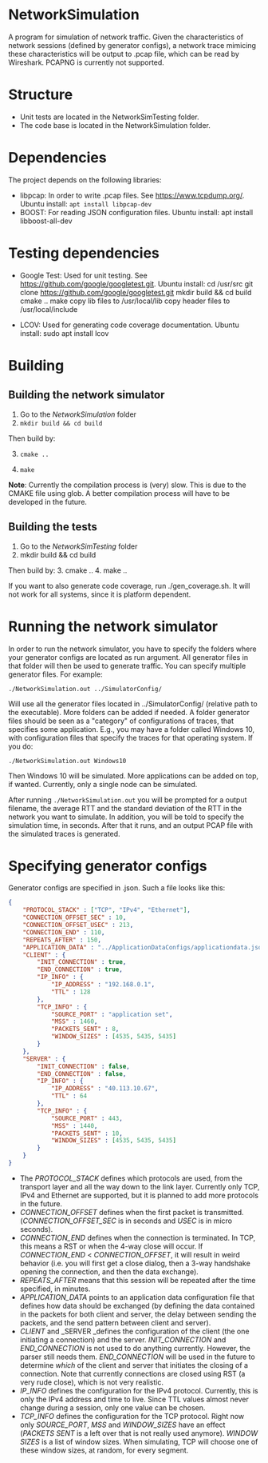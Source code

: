 # NetworkSimulation
A program for simulation of network traffic. Given the characteristics of network sessions (defined by generator configs), a network trace mimicing these characteristics will be output to .pcap file, which can be read by Wireshark.
PCAPNG is currently not supported.

# Structure
- Unit tests are located in the NetworkSimTesting folder.
- The code base is located in the NetworkSimulation folder.

# Dependencies
The project depends on the following libraries:
- libpcap: In order to write .pcap files. See https://www.tcpdump.org/.
Ubuntu install: `apt install libpcap-dev`
- BOOST: For reading JSON configuration files.
Ubuntu install: apt install libboost-all-dev

# Testing dependencies
- Google Test: Used for unit testing. See https://github.com/google/googletest.git.
Ubuntu install:
cd /usr/src
git clone https://github.com/google/googletest.git
mkdir build && cd build
cmake ..
make
copy lib files to /usr/local/lib
copy header files to /usr/local/include

- LCOV: Used for generating code coverage documentation. 
Ubuntu install: sudo apt install lcov

# Building
## Building the network simulator
1. Go to the _NetworkSimulation_ folder
2. `mkdir build && cd build`

Then build by:

3. `cmake ..`

4. `make`

**Note**: Currently the compilation process is (very) slow. This is due to the CMAKE file using glob. A better compilation process will have to be developed in the future.

## Building the tests
1. Go to the _NetworkSimTesting_ folder
2. mkdir build && cd build

Then build by:
3. cmake ..
4. make ..

If you want to also generate code coverage, run ./gen_coverage.sh.
It will not work for all systems, since it is platform dependent.

# Running the network simulator
In order to run the network simulator, you have to specify the folders where your generator configs are located as run argument. All generator files in that folder will then be used to generate traffic.
You can specify multiple generator files. For example:

```
./NetworkSimulation.out ../SimulatorConfig/
```

Will use all the generator files located in ../SimulatorConfig/ (relative path to the executable). More folders can be added if needed. A folder generator files should be seen as a "category" of configurations of traces, that specifies some application. E.g., you may have a folder called Windows 10, with configuration files that specify the traces for that operating system. If you do:

```
./NetworkSimulation.out Windows10
```

Then Windows 10 will be simulated. More applications can be added on top, if wanted.
Currently, only a single node can be simulated.

After running `./NetworkSimulation.out` you will be prompted for a output filename, the average RTT and the standard deviation of the RTT in the network you want to simulate. In addition, you will be told to specify the simulation time, in seconds. After that it runs, and an output PCAP file with the simulated traces is generated.

# Specifying generator configs
Generator configs are specified in .json. Such a file looks like this:

```json
{
    "PROTOCOL_STACK" : ["TCP", "IPv4", "Ethernet"],
    "CONNECTION_OFFSET_SEC" : 10,
    "CONNECTION_OFFSET_USEC" : 213,
    "CONNECTION_END" : 110,
    "REPEATS_AFTER" : 150,
    "APPLICATION_DATA" : "../ApplicationDataConfigs/applicationdata.json",
    "CLIENT" : {
        "INIT_CONNECTION" : true,
        "END_CONNECTION" : true,
        "IP_INFO" : {
            "IP_ADDRESS" : "192.168.0.1",
            "TTL" : 128
        },
        "TCP_INFO" : {
            "SOURCE_PORT" : "application set",
            "MSS" : 1460,
            "PACKETS_SENT" : 8,
            "WINDOW_SIZES" : [4535, 5435, 5435]
        }
    },
    "SERVER" : {
        "INIT_CONNECTION" : false,
        "END_CONNECTION" : false,
        "IP_INFO" : {
            "IP_ADDRESS" : "40.113.10.67",
            "TTL" : 64
        },
        "TCP_INFO" : {
            "SOURCE_PORT" : 443,
            "MSS" : 1440,
            "PACKETS_SENT" : 10,
            "WINDOW_SIZES" : [4535, 5435, 5435]
        }
    }
}
```

* The _PROTOCOL_STACK_ defines which protocols are used, from the transport layer and all the way down to the link layer. Currently only TCP, IPv4 and Ethernet are supported, but it is planned to add more protocols in the future.
* _CONNECTION_OFFSET_ defines when the first packet is transmitted. (_CONNECTION_OFFSET_SEC_ is in seconds and _USEC_ is in micro seconds).
* _CONNECTION_END_ defines when the connection is terminated. In TCP, this means a RST or when the 4-way close will occur. If _CONNECTION_END_ < _CONNECTION_OFFSET_, it will result in weird behavior (i.e. you will first get a close dialog, then a 3-way handshake opening the connection, and then the data exchange).
* _REPEATS_AFTER_ means that this session will be repeated after the time specified, in minutes.
* _APPLICATION_DATA_ points to an application data configuration file that defines how data should be exchanged (by defining the data contained in the packets for both client and server, the delay between sending the packets, and the send pattern between client and server).
* _CLIENT_ and _SERVER _defines the configuration of the client (the one initiating a connection) and the server. _INIT_CONNECTION_ and _END_CONNECTION_ is not used to do anything currently. However, the parser still needs them. _END_CONNECTION_ will be used in the future to determine _which_ of the client and server that initiates the closing of a connection. Note that currently connections are closed using RST (a very rude close), which is not very realistic.
* _IP_INFO_ defines the configuration for the IPv4 protocol. Currently, this is only the IPv4 address and time to live. Since TTL values almost never change during a session, only one value can be chosen.
* _TCP_INFO_ defines the configuration for the TCP protocol. Right now only _SOURCE_PORT_, _MSS_ and _WINDOW_SIZES_ have an effect (_PACKETS SENT_ is a left over that is not really used anymore). _WINDOW SIZES_ is a list of window sizes. When simulating, TCP will choose one of these window sizes, at random, for every segment.


